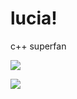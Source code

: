 # lucia!

c++ superfan

![](https://api.githubtrends.io/user/svg/saturnaliam/langs?time_range=all_time)

![](https://github-readme-stats.vercel.app/api?username=saturnaliam&show_icons=true)
